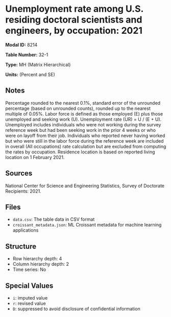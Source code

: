 # Unemployment rate among U.S. residing doctoral scientists and engineers, by occupation: 2021

**Modal ID:** 8214

**Table Number:** 32-1

**Type:** MH (Matrix Hierarchical)

**Units:** (Percent and SE)

## Notes

Percentage rounded to the nearest 0.1%, standard error of the unrounded percentage (based on unrounded counts), rounded up to the nearest multiple of 0.05%. Labor force is defined as those employed (E) plus those unemployed and seeking work (U). Unemployment rate (UR) = U / (E + U). Unemployed includes individuals who were not working during the survey reference week but had been seeking work in the prior 4 weeks or who were on layoff from their job. Individuals who reported never having worked but who were still in the labor force during the reference week are included in overall (All occupations) rate calculation but are excluded from computing the rates by occupation. Residence location is based on reported living location on 1 February 2021.

## Sources

National Center for Science and Engineering Statistics, Survey of Doctorate Recipients: 2021.

## Files

- `data.csv`: The table data in CSV format
- `croissant_metadata.json`: ML Croissant metadata for machine learning applications

## Structure

- Row hierarchy depth: 4
- Column hierarchy depth: 2
- Time series: No

## Special Values

- `i`: imputed value
- `r`: revised value
- `D`: suppressed to avoid disclosure of confidential information
